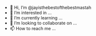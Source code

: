 - 👋 Hi, I’m @jayisthebestofthebestmastah
- 👀 I’m interested in ...
- 🌱 I’m currently learning ...
- 💞️ I’m looking to collaborate on ...
- 📫 How to reach me ...

<!---
jayisthebestofthebestmastah/jayisthebestofthebestmastah is a ✨ special ✨ repository because its `README.md` (this file) appears on your GitHub profile.
You can click the Preview link to take a look at your changes.
--->
